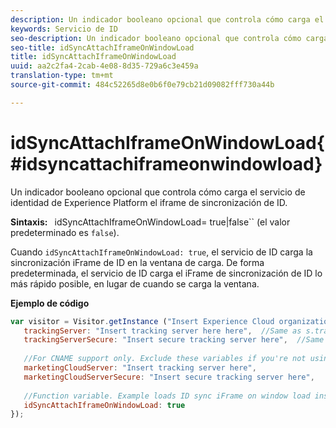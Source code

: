 ```yaml
---
description: Un indicador booleano opcional que controla cómo carga el servicio de identidad de Experience Platform el iframe de sincronización de ID.
keywords: Servicio de ID
seo-description: Un indicador booleano opcional que controla cómo carga el servicio de identidad de Experience Platform el iframe de sincronización de ID.
seo-title: idSyncAttachIframeOnWindowLoad
title: idSyncAttachIframeOnWindowLoad
uuid: aa2c2fa4-2cab-4e08-8d35-729a6c3e459a
translation-type: tm+mt
source-git-commit: 484c52265d8e0b6f0e79cb21d09082fff730a44b

---
```



# idSyncAttachIframeOnWindowLoad{#idsyncattachiframeonwindowload}

Un indicador booleano opcional que controla cómo carga el servicio de identidad de Experience Platform el iframe de sincronización de ID.

**Sintaxis:** ` `idSyncAttachIframeOnWindowLoad= true|false`` (el valor predeterminado es `false`).

Cuando `idSyncAttachIframeOnWindowLoad: true`, el servicio de ID carga la sincronización iFrame de ID en la ventana de carga. De forma predeterminada, el servicio de ID carga el iFrame de sincronización de ID lo más rápido posible, en lugar de cuando se carga la ventana.

**Ejemplo de código**

```js
var visitor = Visitor.getInstance ("Insert Experience Cloud organization ID here",{ 
   trackingServer: "Insert tracking server here here",  //Same as s.trackingServer 
   trackingServerSecure: "Insert secure tracking server here",  //Same as s.trackingServerSecure 
 
   //For CNAME support only. Exclude these variables if you're not using CNAME 
   marketingCloudServer: "Insert tracking server here", 
   marketingCloudServerSecure: "Insert secure tracking server here", 
 
   //Function variable. Example loads ID sync iFrame on window load instad of ASAP. 
   idSyncAttachIframeOnWindowLoad: true 
});
```

